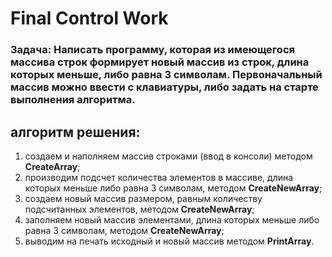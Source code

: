 # Final Control Work
### **Задача:** Написать программу, которая из имеющегося массива строк формирует новый массив из строк, длина которых меньше, либо равна 3 символам. Первоначальный массив можно ввести с клавиатуры, либо задать на старте выполнения алгоритма.

## **алгоритм решения:**
1. создаем и наполняем массив строками (ввод в консоли) методом **CreateArray**;
2. производим подсчет количества элементов в массиве, длина которых меньше либо равна 3 символам, методом **CreateNewArray**;
3. создаем новый массив размером, равным количеству подсчитанных элементов, методом **CreateNewArray**;
4. заполняем новый массив элементами, длина которых меньше либо равна 3 символам, методом **CreateNewArray**;
5. выводим на печать исходный и новый массив методом **PrintArray**.